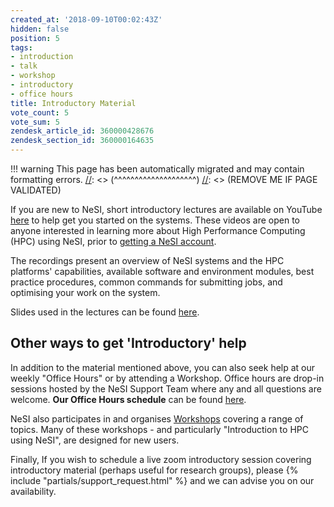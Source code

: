```yaml
---
created_at: '2018-09-10T00:02:43Z'
hidden: false
position: 5
tags:
- introduction
- talk
- workshop
- introductory
- office hours
title: Introductory Material
vote_count: 5
vote_sum: 5
zendesk_article_id: 360000428676
zendesk_section_id: 360000164635
---
```




[//]: <> (REMOVE ME IF PAGE VALIDATED)
[//]: <> (vvvvvvvvvvvvvvvvvvvv)
!!! warning
    This page has been automatically migrated and may contain formatting errors.
[//]: <> (^^^^^^^^^^^^^^^^^^^^)
[//]: <> (REMOVE ME IF PAGE VALIDATED)

If you are new to NeSI, short introductory lectures are available on
YouTube
[here](https://www.youtube.com/playlist?list=PLvbRzoDQPkuFsIzAWaIiYgs-kConq-Hjw)
to help get you started on the systems. These videos are open to anyone
interested in learning more about High Performance Computing (HPC) using
NeSI, prior to [getting a NeSI
account](https://www.nesi.org.nz/services/applyforaccess).

The recordings present an overview of NeSI systems and the HPC
platforms' capabilities, available software and environment modules,
best practice procedures, common commands for submitting jobs, and
optimising your work on the system.

Slides used in the lectures can be found
[here](https://docs.google.com/presentation/d/11TCaJnpZO-s-s4NQ1P0a89flewT7HXmn2PHrW-3EPYg/edit?usp=sharing).

## Other ways to get 'Introductory' help

In addition to the material mentioned above, you can also seek help at
our weekly "Office Hours" or by attending a Workshop. Office hours are
drop-in sessions hosted by the NeSI Support Team where any and all
questions are welcome. **Our Office Hours schedule** can be found
[here](../../Getting_Started/Getting_Help/Weekly_Online_Office_Hours.md).

NeSI also participates in and organises
[Workshops](https://www.nesi.org.nz/services/training) covering a range
of topics. Many of these workshops - and particularly "Introduction to
HPC using NeSI", are designed for new users.

Finally, If you wish to schedule a live zoom introductory session
covering introductory material (perhaps useful for research groups),
please {% include "partials/support_request.html" %}
and we can advise you on our availability.
